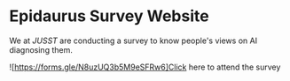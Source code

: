 # Epidaurus Survey Website

We at *JUSST* are conducting a survey to know people's views on AI diagnosing them. 

![https://forms.gle/N8uzUQ3b5M9eSFRw6]Click here to attend the survey 
